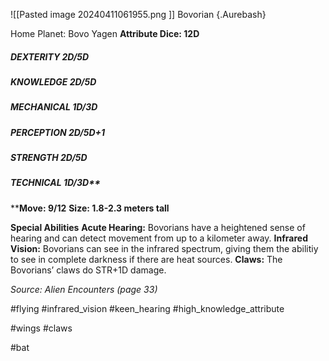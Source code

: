 ![[Pasted image 20240411061955.png ]]
Bovorian {.Aurebash}

Home Planet: Bovo Yagen
**Attribute Dice: 12D**
##### DEXTERITY 2D/5D
##### KNOWLEDGE 2D/5D
##### MECHANICAL 1D/3D
##### PERCEPTION 2D/5D+1
##### STRENGTH 2D/5D
##### TECHNICAL 1D/3D**
****Move: 9/12**
**Size: 1.8-2.3 meters tall**

**Special Abilities**
**Acute Hearing:** Bovorians have a heightened sense of hearing and can detect movement from up to a kilometer away.
**Infrared Vision:** Bovorians can see in the infrared spectrum, giving them the abilitiy to see in complete darkness if there are heat sources.
**Claws:** The Bovorians’ claws do STR+1D damage.

*Source: Alien Encounters (page 33)*

 #flying #infrared_vision   #keen_hearing #high_knowledge_attribute  

#wings #claws 

#bat